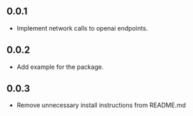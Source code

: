 ## 0.0.1

* Implement network calls to openai endpoints.

## 0.0.2

* Add example for the package.

## 0.0.3

* Remove unnecessary install instructions from README.md